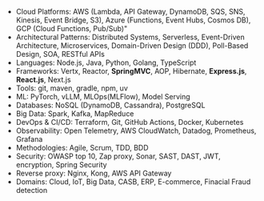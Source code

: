 - Cloud Platforms: AWS (Lambda, API Gateway, DynamoDB, SQS, SNS, Kinesis, Event Bridge, S3), Azure (Functions, Event Hubs, Cosmos DB), GCP (Cloud Functions, Pub/Sub)"
- Architectural Patterns: Distributed Systems, Serverless, Event-Driven Architecture, Microservices, Domain-Driven Design (DDD), Poll-Based Design, SOA, RESTful APIs
- Languages: Node.js, Java, Python, Golang, TypeScript
- Frameworks: Vertx, Reactor, **SpringMVC**, AOP, Hibernate, **Express.js**, **React.js**, Next.js
- Tools: git, maven, gradle, npm, uv
- ML: PyTorch, vLLM, MLOps(MLFlow), Model Serving
- Databases: NoSQL (DynamoDB, Cassandra), PostgreSQL
- Big Data: Spark, Kafka, MapReduce
- DevOps & CI/CD: Terraform, Git, GitHub Actions, Docker, Kubernetes
- Observability: Open Telemetry, AWS CloudWatch, Datadog, Prometheus, Grafana
- Methodologies: Agile, Scrum, TDD, BDD
- Security: OWASP top 10, Zap proxy, Sonar, SAST, DAST, JWT, encryption, Spring Security
- Reverse proxy: Nginx, Kong, AWS API Gateway
- Domains: Cloud, IoT, Big Data, CASB, ERP, E-commerce, Finacial Fraud detection
  

<!---
poliglots/poliglots is a ✨ special ✨ repository because its `README.md` (this file) appears on your GitHub profile.
You can click the Preview link to take a look at your changes.
--->
